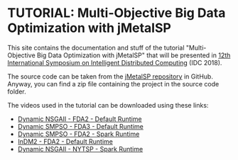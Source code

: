 # TUTORIAL: Multi-Objective Big Data Optimization with jMetalSP

This site contains the documentation and stuff of the tutorial "Multi-Objective Big Data Optimization with jMetalSP" that will be presented in [12th International Symposium on Intelligent Distributed Computing](http://idc2018.jrlab.science/JMETALSP.php) (IDC 2018).

The source code can be taken from the [jMetalSP repository](https://github.com/jMetal/jMetalSP) in GitHub. Anyway, you can find a zip file containing the project in the source code folder.

The videos used in the tutorial can be downloaded using these links:
* [Dynamic NSGAII - FDA2 - Default Runtime](https://uma365-my.sharepoint.com/:v:/g/personal/ajnebro_uma_es/EZoqQQn1sWpHlNSFuU5KjO4BJRe2RVtalXizKCYAGct8BQ?e=jOsaqH)
* [Dynamic SMPSO - FDA3 - Default Runtime](https://uma365-my.sharepoint.com/:v:/g/personal/ajnebro_uma_es/EbCwV_rruyhDpoXgxUn8qkkBfGZpNOmXjcdGJthHhWAToA?e=f6eFGx)
* [Dynamic SMPSO - FDA2 - Spark Runtime](https://uma365-my.sharepoint.com/:v:/g/personal/ajnebro_uma_es/EcloVt13FGlPnKnYk0vwe0MBXSDb700QraP50xzNIEQftQ?e=u9Tk5G)
* [InDM2 - FDA2 - Default Runtime](https://uma365-my.sharepoint.com/:v:/g/personal/ajnebro_uma_es/ESWhuwFLVINPrU7LbwLnpdYBhMlZZ73OILswGuYAnkrBwQ?e=GWYEFD)
* [Dynamic NSGAII - NYTSP - Spark Runtime](https://uma365-my.sharepoint.com/:v:/g/personal/ajnebro_uma_es/EUiqmFZqS5FEtqPm96G_RqgBw2TcUBFpDH3LWTfg2bTtKw?e=rkdTLx)
